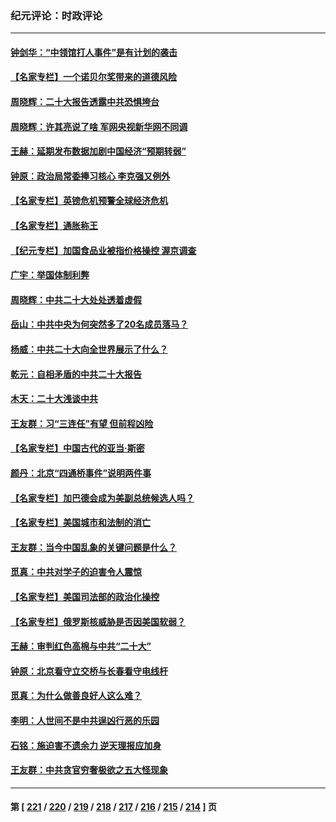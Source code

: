 ### 纪元评论：时政评论
---
#### [钟剑华：“中领馆打人事件”是有计划的袭击](../../pages/nsc1025/n13848789.md) 
#### [【名家专栏】一个诺贝尔奖带来的道德风险](../../pages/nsc1025/n13848001.md) 
#### [周晓辉：二十大报告透露中共恐惧垮台](../../pages/nsc1025/n13848171.md) 
#### [周晓辉：许其亮说了啥 军网央视新华网不同调](../../pages/nsc1025/n13848153.md) 
#### [王赫：延期发布数据加剧中国经济“预期转弱”](../../pages/nsc1025/n13847749.md) 
#### [钟原：政治局常委捧习核心 李克强又例外](../../pages/nsc1025/n13847568.md) 
#### [【名家专栏】英镑危机预警全球经济危机](../../pages/nsc1025/n13846915.md) 
#### [【名家专栏】通胀称王](../../pages/nsc1025/n13847285.md) 
#### [【纪元专栏】加国食品业被指价格操控 渥京调查](../../pages/nsc1025/n13847395.md) 
#### [广宇：举国体制利弊](../../pages/nsc1025/n13847423.md) 
#### [周晓辉：中共二十大处处透着虚假](../../pages/nsc1025/n13847031.md) 
#### [岳山：中共中央为何突然多了20名成员落马？](../../pages/nsc1025/n13847329.md) 
#### [杨威：中共二十大向全世界展示了什么？](../../pages/nsc1025/n13846948.md) 
#### [乾元：自相矛盾的中共二十大报告](../../pages/nsc1025/n13846704.md) 
#### [木天：二十大浅谈中共](../../pages/nsc1025/n13846865.md) 
#### [王友群：习“三连任”有望 但前程凶险](../../pages/nsc1025/n13846785.md) 
#### [【名家专栏】中国古代的亚当‧斯密](../../pages/nsc1025/n13846608.md) 
#### [颜丹：北京“四通桥事件”说明两件事](../../pages/nsc1025/n13846521.md) 
#### [【名家专栏】加巴德会成为美副总统候选人吗？](../../pages/nsc1025/n13846619.md) 
#### [【名家专栏】美国城市和法制的消亡](../../pages/nsc1025/n13846134.md) 
#### [王友群：当今中国乱象的关键问题是什么？](../../pages/nsc1025/n13846313.md) 
#### [觅真：中共对学子的迫害令人震惊](../../pages/nsc1025/n13846308.md) 
#### [【名家专栏】美国司法部的政治化操控](../../pages/nsc1025/n13845393.md) 
#### [【名家专栏】俄罗斯核威胁是否因美国软弱？](../../pages/nsc1025/n13846122.md) 
#### [王赫：审判红色高棉与中共“二十大”](../../pages/nsc1025/n13845836.md) 
#### [钟原：北京看守立交桥与长春看守电线杆](../../pages/nsc1025/n13845913.md) 
#### [觅真：为什么做善良好人这么难？](../../pages/nsc1025/n13845924.md) 
#### [李明：人世间不是中共逞凶行恶的乐园](../../pages/nsc1025/n13845904.md) 
#### [石铭：施迫害不遗余力 逆天理报应加身](../../pages/nsc1025/n13845618.md) 
#### [王友群：中共贪官穷奢极欲之五大怪现象](../../pages/nsc1025/n13845720.md) 

---
#### 第 [ [221](./221.md) / [220](./220.md) / [219](./219.md) / [218](./218.md) / [217](./217.md) / [216](./216.md) / [215](./215.md) / [214](./214.md) ] 页
